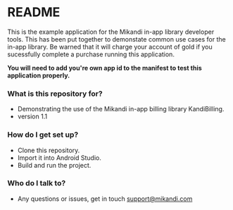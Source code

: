 # README #
This is the example application for the Mikandi in-app library developer tools. This has been put together to demonstate common use cases for the in-app library. Be warned that it will charge your account of gold if you sucessfully complete a purchase running this application. 

**You will need to add you're own app id to the manifest to test this application properly.** 

### What is this repository for? ###

* Demonstrating the use of the Mikandi in-app billing library KandiBilling. 
* version 1.1

### How do I get set up? ###

* Clone this repository.
* Import it into Android Studio. 
* Build and run the project.  

### Who do I talk to? ###

* Any questions or issues, get in touch support@mikandi.com
